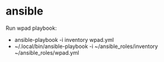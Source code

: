 # ansible
Run wpad playbook:
* ansible-playbook -i inventory wpad.yml
* ~/.local/bin/ansible-playbook -i ~/ansible_roles/inventory ~/ansible_roles/wpad.yml
